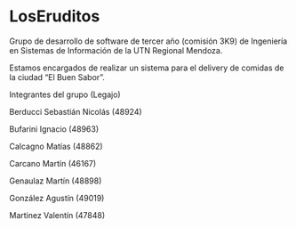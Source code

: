 # LosEruditos
Grupo de desarrollo de software de tercer año (comisión 3K9) de Ingeniería en Sistemas de Información de la UTN Regional Mendoza.

Estamos encargados de realizar un sistema para el delivery de comidas de la ciudad “El Buen Sabor”.

Integrantes del grupo (Legajo)

Berducci Sebastián Nicolás (48924)

Bufarini Ignacio (48963)

Calcagno Matías (48862)

Carcano Martín (46167)

Genaulaz Martín (48898)

González Agustín (49019)

Martinez Valentín (47848)

